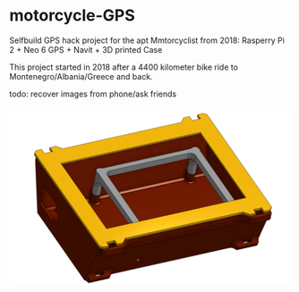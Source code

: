 # motorcycle-GPS
Selfbuild GPS hack project for the apt Mmtorcyclist from 2018: Rasperry Pi 2 + Neo 6 GPS + Navit + 3D printed Case

This project started in 2018 after a 4400 kilometer bike ride to Montenegro/Albania/Greece and back.

todo: recover images from phone/ask friends

![GPS Winkelbau Case for Raspberry Pi 2](Winkelbau_2018.png)
